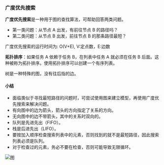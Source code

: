 ### 广度优先搜索
**广度优先搜索**是一种用于图的查找算法，可帮助回答两类问题。
- 第一类问题：从节点 A 出发，有前往节点 B 的路径吗？
- 第二类问题：从节点 B 出发，前往节点 B 的那条路径最短？

广度优先搜索的运行时间为: O(V+E),  V:定点数，E:边数

**拓扑排序**：如果任务 A 依赖于任务 B，在列表中任务 A 就必须在任务 B 后面。这种被称为拓扑排序。使用拓扑排序可以创建一个有序列表。

树是一种特殊的图，没有往后指的边。

#### 小结

- 面临类似于寻找最短路径的问题时，可尝试使用图来建立模型，再使用广度优先搜索来解决问题。
- 有向图中的边为箭头，箭头的方向指定了关系的方向。
- 无向图中的边不带箭头，其中的关系时双向的。
- 队列是先进先出（FIFO）。
- 栈是后进先出（LIFO）。
- 要按加入顺序检查搜索列表中的元素，否则找到的就不是最短路径，因此搜索列表必须是队列。
- 对于检查过的元素，务必不要在检查，否则可能导致无限循环。

![图](images/图.png)